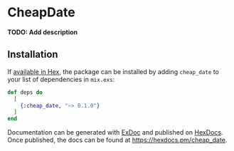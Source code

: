# CheapDate

**TODO: Add description**

## Installation

If [available in Hex](https://hex.pm/docs/publish), the package can be installed
by adding `cheap_date` to your list of dependencies in `mix.exs`:

```elixir
def deps do
  [
    {:cheap_date, "~> 0.1.0"}
  ]
end
```

Documentation can be generated with [ExDoc](https://github.com/elixir-lang/ex_doc)
and published on [HexDocs](https://hexdocs.pm). Once published, the docs can
be found at <https://hexdocs.pm/cheap_date>.

